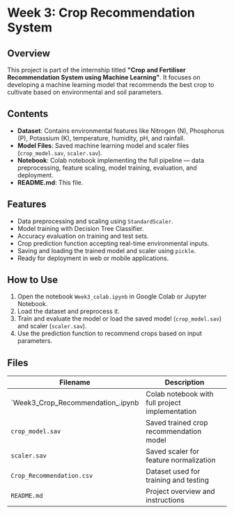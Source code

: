 # Week 3: Crop Recommendation System

## Overview

This project is part of the internship titled **"Crop and Fertiliser Recommendation System using Machine Learning"**. It focuses on developing a machine learning model that recommends the best crop to cultivate based on environmental and soil parameters.

## Contents

- **Dataset**: Contains environmental features like Nitrogen (N), Phosphorus (P), Potassium (K), temperature, humidity, pH, and rainfall.
- **Model Files**: Saved machine learning model and scaler files (`crop_model.sav`, `scaler.sav`).
- **Notebook**: Colab notebook implementing the full pipeline — data preprocessing, feature scaling, model training, evaluation, and deployment.
- **README.md**: This file.

## Features

- Data preprocessing and scaling using `StandardScaler`.
- Model training with Decision Tree Classifier.
- Accuracy evaluation on training and test sets.
- Crop prediction function accepting real-time environmental inputs.
- Saving and loading the trained model and scaler using `pickle`.
- Ready for deployment in web or mobile applications.

## How to Use

1. Open the notebook `Week3_colab.ipynb` in Google Colab or Jupyter Notebook.
2. Load the dataset and preprocess it.
3. Train and evaluate the model or load the saved model (`crop_model.sav`) and scaler (`scaler.sav`).
4. Use the prediction function to recommend crops based on input parameters.

## Files

| Filename                            | Description                                    |
|-------------------------------------|------------------------------------------------|
| `Week3_Crop_Recommendation_.ipynb   | Colab notebook with full project implementation|
| `crop_model.sav`                    | Saved trained crop recommendation model        |
| `scaler.sav`                        | Saved scaler for feature normalization         |
| `Crop_Recommendation.csv`           | Dataset used for training and testing          |
| `README.md`                         | Project overview and instructions              |

